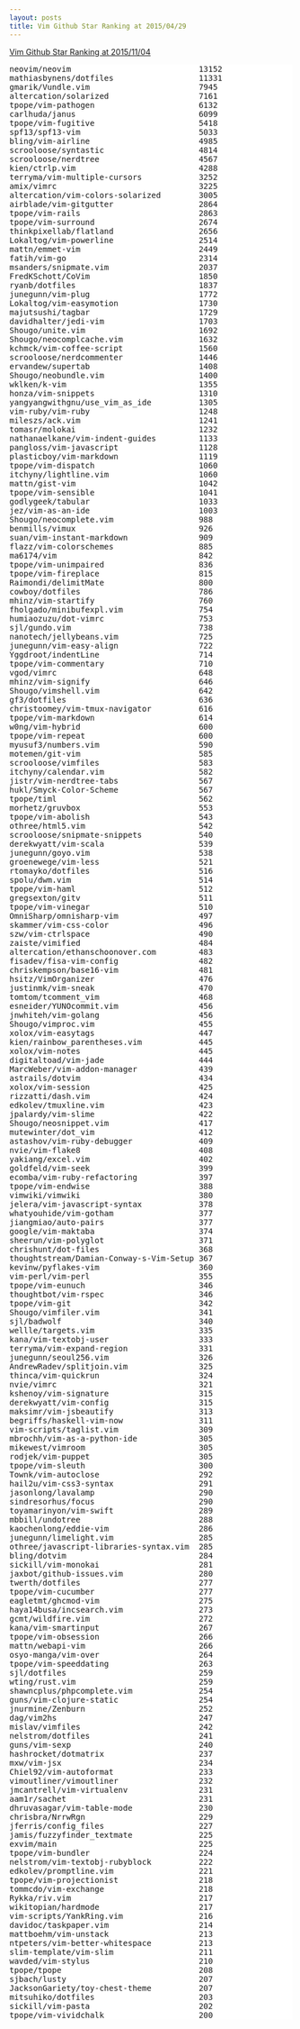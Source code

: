 ```yaml
---
layout: posts
title: Vim Github Star Ranking at 2015/04/29
---
```

[Vim Github Star Ranking at 2015/11/04](/2015/11/04/vim-repository-github-star-ranking.html)
<pre style="background-color: white;border: none;">
neovim/neovim                           13152
mathiasbynens/dotfiles                  11331
gmarik/Vundle.vim                       7945
altercation/solarized                   7161
tpope/vim-pathogen                      6132
carlhuda/janus                          6099
tpope/vim-fugitive                      5418
spf13/spf13-vim                         5033
bling/vim-airline                       4985
scrooloose/syntastic                    4814
scrooloose/nerdtree                     4567
kien/ctrlp.vim                          4288
terryma/vim-multiple-cursors            3252
amix/vimrc                              3225
altercation/vim-colors-solarized        3005
airblade/vim-gitgutter                  2864
tpope/vim-rails                         2863
tpope/vim-surround                      2674
thinkpixellab/flatland                  2656
Lokaltog/vim-powerline                  2514
mattn/emmet-vim                         2449
fatih/vim-go                            2314
msanders/snipmate.vim                   2037
FredKSchott/CoVim                       1850
ryanb/dotfiles                          1837
junegunn/vim-plug                       1772
Lokaltog/vim-easymotion                 1730
majutsushi/tagbar                       1729
davidhalter/jedi-vim                    1703
Shougo/unite.vim                        1692
Shougo/neocomplcache.vim                1632
kchmck/vim-coffee-script                1560
scrooloose/nerdcommenter                1446
ervandew/supertab                       1408
Shougo/neobundle.vim                    1400
wklken/k-vim                            1355
honza/vim-snippets                      1310
yangyangwithgnu/use_vim_as_ide          1305
vim-ruby/vim-ruby                       1248
mileszs/ack.vim                         1241
tomasr/molokai                          1232
nathanaelkane/vim-indent-guides         1133
pangloss/vim-javascript                 1128
plasticboy/vim-markdown                 1119
tpope/vim-dispatch                      1060
itchyny/lightline.vim                   1060
mattn/gist-vim                          1042
tpope/vim-sensible                      1041
godlygeek/tabular                       1033
jez/vim-as-an-ide                       1003
Shougo/neocomplete.vim                  988
benmills/vimux                          926
suan/vim-instant-markdown               909
flazz/vim-colorschemes                  885
ma6174/vim                              842
tpope/vim-unimpaired                    836
tpope/vim-fireplace                     815
Raimondi/delimitMate                    800
cowboy/dotfiles                         786
mhinz/vim-startify                      760
fholgado/minibufexpl.vim                754
humiaozuzu/dot-vimrc                    753
sjl/gundo.vim                           738
nanotech/jellybeans.vim                 725
junegunn/vim-easy-align                 722
Yggdroot/indentLine                     714
tpope/vim-commentary                    710
vgod/vimrc                              648
mhinz/vim-signify                       646
Shougo/vimshell.vim                     642
gf3/dotfiles                            636
christoomey/vim-tmux-navigator          616
tpope/vim-markdown                      614
w0ng/vim-hybrid                         600
tpope/vim-repeat                        600
myusuf3/numbers.vim                     590
motemen/git-vim                         585
scrooloose/vimfiles                     583
itchyny/calendar.vim                    582
jistr/vim-nerdtree-tabs                 567
hukl/Smyck-Color-Scheme                 567
tpope/timl                              562
morhetz/gruvbox                         553
tpope/vim-abolish                       543
othree/html5.vim                        542
scrooloose/snipmate-snippets            540
derekwyatt/vim-scala                    539
junegunn/goyo.vim                       538
groenewege/vim-less                     521
rtomayko/dotfiles                       516
spolu/dwm.vim                           514
tpope/vim-haml                          512
gregsexton/gitv                         511
tpope/vim-vinegar                       510
OmniSharp/omnisharp-vim                 497
skammer/vim-css-color                   496
szw/vim-ctrlspace                       490
zaiste/vimified                         484
altercation/ethanschoonover.com         483
fisadev/fisa-vim-config                 482
chriskempson/base16-vim                 481
hsitz/VimOrganizer                      476
justinmk/vim-sneak                      470
tomtom/tcomment_vim                     468
esneider/YUNOcommit.vim                 456
jnwhiteh/vim-golang                     456
Shougo/vimproc.vim                      455
xolox/vim-easytags                      447
kien/rainbow_parentheses.vim            445
xolox/vim-notes                         445
digitaltoad/vim-jade                    444
MarcWeber/vim-addon-manager             439
astrails/dotvim                         434
xolox/vim-session                       425
rizzatti/dash.vim                       424
edkolev/tmuxline.vim                    423
jpalardy/vim-slime                      422
Shougo/neosnippet.vim                   417
mutewinter/dot_vim                      412
astashov/vim-ruby-debugger              409
nvie/vim-flake8                         408
yakiang/excel.vim                       402
goldfeld/vim-seek                       399
ecomba/vim-ruby-refactoring             397
tpope/vim-endwise                       388
vimwiki/vimwiki                         380
jelera/vim-javascript-syntax            378
whatyouhide/vim-gotham                  377
jiangmiao/auto-pairs                    377
google/vim-maktaba                      374
sheerun/vim-polyglot                    371
chrishunt/dot-files                     368
thoughtstream/Damian-Conway-s-Vim-Setup 367
kevinw/pyflakes-vim                     360
vim-perl/vim-perl                       355
tpope/vim-eunuch                        346
thoughtbot/vim-rspec                    346
tpope/vim-git                           342
Shougo/vimfiler.vim                     341
sjl/badwolf                             340
wellle/targets.vim                      335
kana/vim-textobj-user                   333
terryma/vim-expand-region               331
junegunn/seoul256.vim                   326
AndrewRadev/splitjoin.vim               325
thinca/vim-quickrun                     324
nvie/vimrc                              321
kshenoy/vim-signature                   315
derekwyatt/vim-config                   315
maksimr/vim-jsbeautify                  313
begriffs/haskell-vim-now                311
vim-scripts/taglist.vim                 309
mbrochh/vim-as-a-python-ide             305
mikewest/vimroom                        305
rodjek/vim-puppet                       305
tpope/vim-sleuth                        300
Townk/vim-autoclose                     292
hail2u/vim-css3-syntax                  291
jasonlong/lavalamp                      290
sindresorhus/focus                      290
toyamarinyon/vim-swift                  289
mbbill/undotree                         288
kaochenlong/eddie-vim                   286
junegunn/limelight.vim                  285
othree/javascript-libraries-syntax.vim  285
bling/dotvim                            284
sickill/vim-monokai                     281
jaxbot/github-issues.vim                280
twerth/dotfiles                         277
tpope/vim-cucumber                      277
eagletmt/ghcmod-vim                     275
haya14busa/incsearch.vim                273
gcmt/wildfire.vim                       272
kana/vim-smartinput                     267
tpope/vim-obsession                     266
mattn/webapi-vim                        266
osyo-manga/vim-over                     264
tpope/vim-speeddating                   263
sjl/dotfiles                            259
wting/rust.vim                          259
shawncplus/phpcomplete.vim              254
guns/vim-clojure-static                 254
jnurmine/Zenburn                        252
dag/vim2hs                              247
mislav/vimfiles                         242
nelstrom/dotfiles                       241
guns/vim-sexp                           240
hashrocket/dotmatrix                    237
mxw/vim-jsx                             234
Chiel92/vim-autoformat                  233
vimoutliner/vimoutliner                 232
jmcantrell/vim-virtualenv               231
aam1r/sachet                            231
dhruvasagar/vim-table-mode              230
chrisbra/NrrwRgn                        229
jferris/config_files                    227
jamis/fuzzyfinder_textmate              225
exvim/main                              225
tpope/vim-bundler                       224
nelstrom/vim-textobj-rubyblock          222
edkolev/promptline.vim                  221
tpope/vim-projectionist                 218
tommcdo/vim-exchange                    218
Rykka/riv.vim                           217
wikitopian/hardmode                     217
vim-scripts/YankRing.vim                216
davidoc/taskpaper.vim                   214
mattboehm/vim-unstack                   213
ntpeters/vim-better-whitespace          213
slim-template/vim-slim                  211
wavded/vim-stylus                       210
tpope/tpope                             208
sjbach/lusty                            207
JacksonGariety/toy-chest-theme          207
mitsuhiko/dotfiles                      203
sickill/vim-pasta                       202
tpope/vim-vividchalk                    200
</pre>

